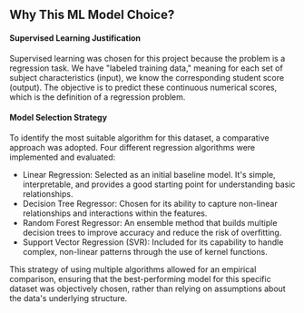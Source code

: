 ## Why This ML Model Choice?

#### Supervised Learning Justification

Supervised learning was chosen for this project because the problem is a regression task. We have "labeled training data," meaning for each set of subject characteristics (input), we know the corresponding student score (output). The objective is to predict these continuous numerical scores, which is the definition of a regression problem.

#### Model Selection Strategy

To identify the most suitable algorithm for this dataset, a comparative approach was adopted. Four different regression algorithms were implemented and evaluated:

- Linear Regression: Selected as an initial baseline model. It's simple, interpretable, and provides a good starting point for understanding basic relationships.
- Decision Tree Regressor: Chosen for its ability to capture non-linear relationships and interactions within the features.
- Random Forest Regressor: An ensemble method that builds multiple decision trees to improve accuracy and reduce the risk of overfitting.
- Support Vector Regression (SVR): Included for its capability to handle complex, non-linear patterns through the use of kernel functions.

This strategy of using multiple algorithms allowed for an empirical comparison, ensuring that the best-performing model for this specific dataset was objectively chosen, rather than relying on assumptions about the data's underlying structure.
